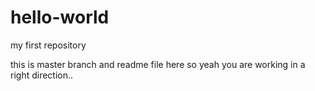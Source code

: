 # hello-world
my first repository

this is master branch and readme file here so yeah you are working in a right direction..
